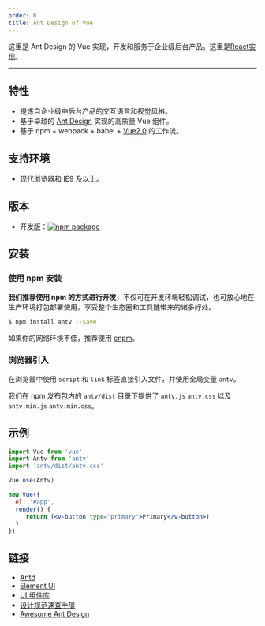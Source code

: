 ```yaml
---
order: 0
title: Ant Design of Vue
---
```


这里是 Ant Design 的 Vue 实现，开发和服务于企业级后台产品。这里是[React实现](https://ant.design/docs/react/introduce-cn)。

<style>
.pic-plus > * {
  display: inline-block!important;
  vertical-align: middle;
}
.pic-plus span {
  font-size: 30px;
  color: #aaa;
  margin: 0 20px;
}
</style>

---

## 特性

- 提炼自企业级中后台产品的交互语言和视觉风格。
- 基于卓越的 [Ant Design](https://ant.design) 实现的高质量 Vue 组件。
- 基于 npm + webpack + babel + [Vue2.0](https://vuejs.org) 的工作流。

## 支持环境

* 现代浏览器和 IE9 及以上。

## 版本

- 开发版：[![npm package](https://img.shields.io/npm/v/antv.svg?style=flat-square)](https://www.npmjs.org/package/antv)

## 安装

### 使用 npm 安装

**我们推荐使用 npm 的方式进行开发**，不仅可在开发环境轻松调试，也可放心地在生产环境打包部署使用，享受整个生态圈和工具链带来的诸多好处。

```bash
$ npm install antv --save
```

如果你的网络环境不佳，推荐使用 [cnpm](https://github.com/cnpm/cnpm)。

### 浏览器引入

在浏览器中使用 `script` 和 `link` 标签直接引入文件，并使用全局变量 `antv`。

我们在 npm 发布包内的 `antv/dist` 目录下提供了 `antv.js` `antv.css` 以及 `antv.min.js` `antv.min.css`。

## 示例

```jsx
import Vue from 'vue'
import Antv from 'antv'
import 'antv/dist/antv.css'

Vue.use(Antv)

new Vue({
  el: '#app',
  render() {
     return (<v-button type="primary">Primary</v-button>)
  }
})
```

## 链接

- [Antd](http://ant.design/)
- [Element UI](http://element.eleme.io)
- [UI 组件库](/docs/vue/introduce)
- [设计规范速查手册](https://github.com/ant-design/ant-design/wiki/Ant-Design-%E8%AE%BE%E8%AE%A1%E5%9F%BA%E7%A1%80%E7%AE%80%E7%89%88)
- [Awesome Ant Design](https://github.com/websemantics/awesome-ant-design)
